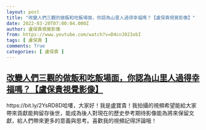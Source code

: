 ```yaml
---
layout: post
title: "改變人們三觀的做飯和吃飯場面，你認為山里人過得幸福嗎？【盧保貴視覺影像】"
date: 2022-03-20T07:00:04.000Z
author: 盧保貴視覺影像
from: https://www.youtube.com/watch?v=D4cnJ023xbI
tags: [ 盧保貴 ]
comments: True
categories: [ 盧保貴 ]
---
```

<!--1647759604000-->
[改變人們三觀的做飯和吃飯場面，你認為山里人過得幸福嗎？【盧保貴視覺影像】](https://www.youtube.com/watch?v=D4cnJ023xbI)
------

<div>
https://bit.ly/2YsRD8D哈嘍，大家好！我是盧寶貴！我拍攝的視頻希望能給大家帶來貢獻能夠留存後世，能成為後人對現在的歷史參考期待影像能為將來保留文獻，給人們帶來更多的意義與思考。喜歡我的視頻記得評論哦！
</div>
